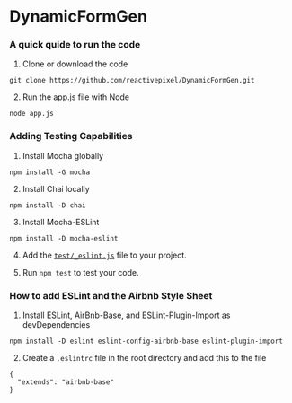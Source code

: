 # DynamicFormGen

### A quick quide to run the code
1. Clone or download the code

```
git clone https://github.com/reactivepixel/DynamicFormGen.git
```

2.  Run the app.js file with Node

```
node app.js
```

### Adding Testing Capabilities
1. Install Mocha globally

```
npm install -G mocha
```

2. Install Chai locally

```
npm install -D chai
```

3. Install Mocha-ESLint

```
npm install -D mocha-eslint
```

4. Add the [`test/_eslint.js`](https://github.com/krogers78/Max-Bot/blob/dev/test/__eslint.js) file to your project.

5. Run `npm test` to test your code.

### How to add ESLint and the Airbnb Style Sheet
1. Install ESLint, AirBnb-Base, and ESLint-Plugin-Import as  devDependencies

```
npm install -D eslint eslint-config-airbnb-base eslint-plugin-import
```

2. Create a `.eslintrc` file in the root directory and add this to the file

```
{
  "extends": "airbnb-base"
}
```